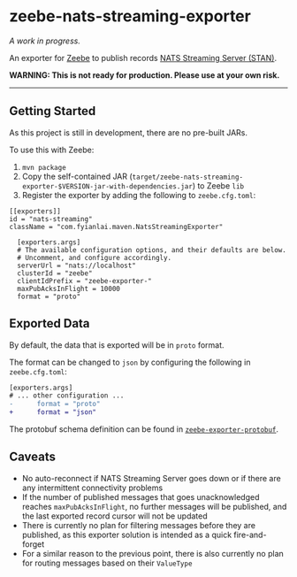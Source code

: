 # zeebe-nats-streaming-exporter

_A work in progress._

An exporter for [Zeebe](https://github.com/zeebe-io/zeebe) to publish records [NATS Streaming Server (STAN)](https://nats.io/).

**WARNING: This is not ready for production. Please use at your own risk.**


---


## Getting Started

As this project is still in development, there are no pre-built JARs.

To use this with Zeebe:

1. `mvn package`
2. Copy the self-contained JAR (`target/zeebe-nats-streaming-exporter-$VERSION-jar-with-dependencies.jar`) to Zeebe `lib`
3. Register the exporter by adding the following to `zeebe.cfg.toml`:

```
[[exporters]]
id = "nats-streaming"
className = "com.fyianlai.maven.NatsStreamingExporter"

  [exporters.args]
  # The available configuration options, and their defaults are below.
  # Uncomment, and configure accordingly.
  serverUrl = "nats://localhost"
  clusterId = "zeebe"
  clientIdPrefix = "zeebe-exporter-"
  maxPubAcksInFlight = 10000
  format = "proto"
```


## Exported Data

By default, the data that is exported will be in `proto` format.

The format can be changed to `json` by configuring the following in `zeebe.cfg.toml`:

```diff
[exporters.args]
# ... other configuration ...
-      format = "proto"
+      format = "json"
```

The protobuf schema definition can be found in [`zeebe-exporter-protobuf`](https://github.com/zeebe-io/zeebe-exporter-protobuf/).


## Caveats

- No auto-reconnect if NATS Streaming Server goes down or if there are any intermittent connectivity problems
- If the number of published messages that goes unacknowledged reaches `maxPubAcksInFlight`, no further messages will be published, and the last exported record cursor will not be updated
- There is currently no plan for filtering messages before they are published, as this exporter solution is intended as a quick fire-and-forget
- For a similar reason to the previous point, there is also currently no plan for routing messages based on their `ValueType`
